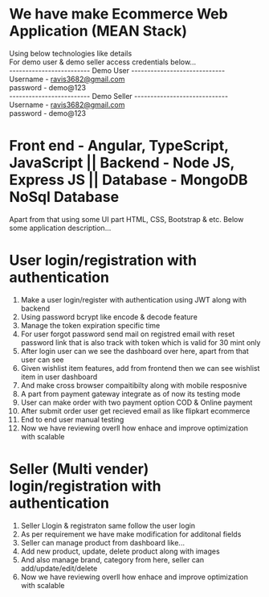 # We have make Ecommerce Web Application (MEAN Stack)
Using below technologies like details <br>
For demo user & demo seller access credentials below... <br>
------------------------- Demo User ----------------------------- <br>
Username - ravis3682@gmail.com<br>
password - demo@123 <br>
------------------------- Demo Seller ----------------------------- <br>
Username - ravis3682@gmail.com <br>
password - demo@123
# Front end - Angular, TypeScript, JavaScript  ||  Backend - Node JS, Express JS || Database - MongoDB NoSql Database
Apart from that using some UI part HTML, CSS, Bootstrap & etc.
Below some application description...
# User login/registration with authentication 
1. Make a user login/register with authentication using JWT along with backend
2. Using password bcrypt like encode & decode feature
3. Manage the token expiration specific time
4. For user forgot password send mail on registred email with reset password link that is also track with token which is valid for 30 mint only
5. After login user can we see the dashboard over here, apart from that user can see
6. Given wishlist item features, add from frontend then we can see wishlist item in user dashboard
7. And make cross browser compaitibilty along with mobile resposnive
8. A part from payment gateway integrate as of now its testing mode
9. User can make order with two payment option COD & Online payment
10. After submit order user get recieved email as like flipkart ecommerce
11. End to end user manual testing
12. Now we have reviewing overll how enhace and improve optimization with scalable
# Seller (Multi vender) login/registration with authentication 
1. Seller Llogin & registraton same follow the user login
2. As per requirement we have make modification for additonal fields
3. Seller can manage product from dashboard like...
4. Add new product, update, delete product along with images
5. And also manage brand, category from here, seller can add/update/edit/delete
6. Now we have reviewing overll how enhace and improve optimization with scalable
